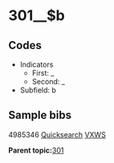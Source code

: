 # 301\_\_$b

## Codes

-   Indicators
    -   First: \_
    -   Second: \_
-   Subfield: b

## Sample bibs

4985346 [Quicksearch](https://search.library.yale.edu/catalog/4985346) [VXWS](http://prodorbis.library.yale.edu:7014/vxws/GetHoldingsService?bibId=4985346)

**Parent topic:**[301](../../tags/301/301.md)

